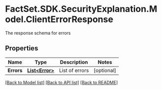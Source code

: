 # FactSet.SDK.SecurityExplanation.Model.ClientErrorResponse
The response schema for errors

## Properties

Name | Type | Description | Notes
------------ | ------------- | ------------- | -------------
**Errors** | [**List&lt;Error&gt;**](Error.md) | List of errors | [optional] 

[[Back to Model list]](../README.md#documentation-for-models) [[Back to API list]](../README.md#documentation-for-api-endpoints) [[Back to README]](../README.md)

